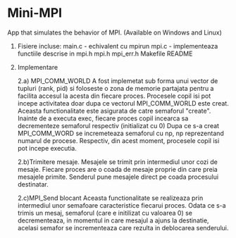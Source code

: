 Mini-MPI
========

App that simulates the behavior of MPI. (Available on Windows and Linux)


1. Fisiere incluse:
    main.c - echivalent cu mpirun
    mpi.c - implementeaza functiile descrise in mpi.h
    mpi.h
    mpi_err.h
    Makefile
    README

2. Implementare

    2.a) MPI_COMM_WORLD
        A fost implemetat sub forma unui vector de tupluri (rank, pid)
        si foloseste o zona de memorie partajata pentru a facilita
        accesul la acesta din fiecare proces. Procesele copil isi pot
        incepe activitatea doar dupa ce vectorul MPI_COMM_WORLD este
        creat. 
        Aceasta functionalitate este asigurata de catre semaforul
        "create". Inainte de a executa exec, fiecare proces copil
        incearca sa decrementeze semaforul respectiv (initializat cu
        0) Dupa ce s-a creat MPI_COMM_WORD se incremeteaza semaforul
        cu np, np reprezentand numarul de procese. Respectiv,
        din acest moment, procesele copil isi pot incepe executia.

    2.b)Trimitere mesaje.
        Mesajele se trimit prin intermediul unor cozi de mesaje.
        Fiecare proces are o coada de mesaje proprie din care
        preia mesajele primite. Senderul pune mesajele direct pe
        coada procesului destinatar.

    2.c)MPI_Send blocant
        Aceasta functionalitate se realizeaza prin intermediul unor
        semafoare caracteristice fiecarui proces. Odata ce s-a trimis
        un mesaj, semaforul (care e initilizat cu valoarea 0) se
        decrementeaza, in momentul in care mesajul a ajuns la
        destinatie, acelasi semafor se incrementeaza care rezulta in
        deblocarea senderului.

